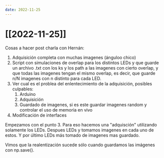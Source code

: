 ```yaml
---
date: 2022-11-25
---
```

# [[2022-11-25]]

Cosas a hacer post charla con Hernán:

1) Adquisición completa con muchas imagenes (ánguloo chico)
2) Script con simulaciones de overlap para los distintos LEDs y que guarde un archivo .txt con los ks y los path a las imagenes con cierto overlap, y que todas las imagenes tengan el mismo overlap, es decir, que guarde n/N imagenes con n distinto para cada LED.
3) Ver cual es el problea del enlentecimiento de la adquisición, posibles culpables:
	1) Arduino
	2) Adquisición
	3) Guardado de imagenes, si es este guardar imagenes random y controlar el uso de memoria en vivo
4) Modificación de interfaces

Empezamos con el punto 3. Para eso hacemos una "adquisción" utilizando solamente los LEDs. Despues LEDs y tomamos imagenes en cada uno de estos. Y por último LEDs más tomado de imagenes mas guardado.

Vimos que la realentización sucede sólo cuando guardamos las imágenes con np.save(). 
